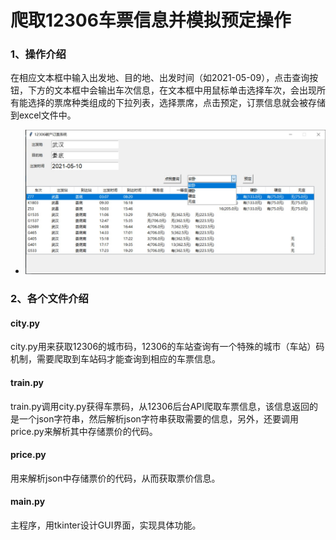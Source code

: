 # 爬取12306车票信息并模拟预定操作

### 1、操作介绍

在相应文本框中输入出发地、目的地、出发时间（如2021-05-09），点击查询按钮，下方的文本框中会输出车次信息，在文本框中用鼠标单击选择车次，会出现所有能选择的票席种类组成的下拉列表，选择票席，点击预定，订票信息就会被存储到excel文件中。

- ![avatar](GUI.jpg)

### 2、各个文件介绍

#### city.py

city.py用来获取12306的城市码，12306的车站查询有一个特殊的城市（车站）码机制，需要爬取到车站码才能查询到相应的车票信息。

#### train.py

train.py调用city.py获得车票码，从12306后台API爬取车票信息，该信息返回的是一个json字符串，然后解析json字符串获取需要的信息，另外，还要调用price.py来解析其中存储票价的代码。

#### price.py

用来解析json中存储票价的代码，从而获取票价信息。

#### main.py

主程序，用tkinter设计GUI界面，实现具体功能。

